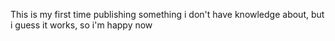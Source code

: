 This is my first time publishing something i don't have knowledge about, but i guess it works, so i'm happy now
